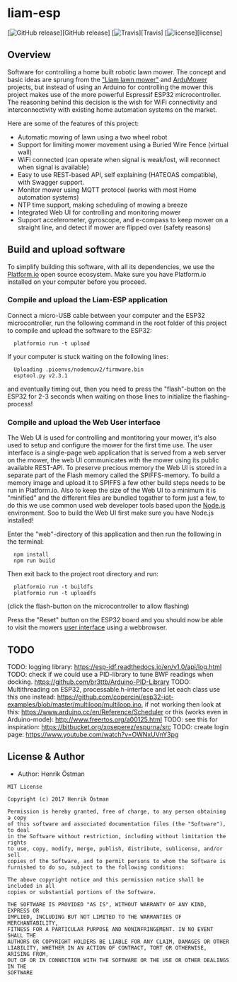 # liam-esp
[![GitHub release](https://img.shields.io/github/release/trycoon/liam-esp.svg?maxAge=3600)][GitHub release]
[![Travis](https://img.shields.io/travis/trycoon/liam-esp.svg?maxAge=3600)][Travis]
[![license](https://img.shields.io/github/license/trycoon/liam-esp.svg?maxAge=3600)][license]


## Overview
Software for controlling a home built robotic lawn mower.
The concept and basic ideas are sprung from the ["Liam lawn mower"](https://github.com/sm6yvr/liam) and [ArduMower](https://www.ardumower.de/index.php/en/) projects, but instead of using an Arduino for controlling the mower this project makes use of the more powerful Espressif ESP32 microcontroller. The reasoning behind this decision is the wish for WiFi connectivity and interconnectivity with existing home automation systems on the market.

Here are some of the features of this project:

- Automatic mowing of lawn using a two wheel robot
- Support for limiting mower movement using a Buried Wire Fence (virtual wall)
- WiFi connected (can operate when signal is weak/lost, will reconnect when signal is available)
- Easy to use REST-based API, self explaining (HATEOAS compatible), with Swagger support.  
- Monitor mower using MQTT protocol (works with most Home automation systems)
- NTP time support, making scheduling of mowing a breeze
- Integrated Web UI for controlling and monitoring mower
- Support accelerometer, gyroscope, and e-compass to keep mower on a straight line, and detect if mower are flipped over (safety reasons)

## Build and upload software

To simplify building this software, with all its dependencies, we use the [Platform.io](https://platformio.org/) open source ecosystem. Make sure you have Platform.io installed on your computer before you proceed.

### Compile and upload the Liam-ESP application

Connect a micro-USB cable between your computer and the ESP32 microcontroller, run the following command in the root folder of this project to compile and upload the software to the ESP32:
```
  platformio run -t upload
```

If your computer is stuck waiting on the following lines:
```
  Uploading .pioenvs/nodemcuv2/firmware.bin
  esptool.py v2.3.1
```
and eventually timing out, then you need to press the "flash"-button on the ESP32 for 2-3 seconds when waiting on those lines to initialize the flashing-process!

### Compile and upload the Web User interface

The Web UI is used for controlling and montitoring your mower, it's also used to setup and configure the mower for the first time use.
The user interface is a single-page web application that is served from a web server on the mower, the web UI communicates with the mower using its public available REST-API. To preserve precious memory the Web UI is stored in a separate part of the Flash memory called the SPIFFS-memory. To build a memory image and upload it to SPIFFS a few other build steps needs to be run in Platform.io. Also to keep the size of the Web UI to a minimum it is "minified" and the different files are bundled togather to form just a few, to do this we use common used web developer tools based upon the [Node.js](https://nodejs.org/en/) environment. Soo to build the Web UI first make sure you have Node.js installed!

Enter the "web"-directory of this application and then run the following in the terminal:
```
  npm install
  npm run build
```
Then exit back to the project root directory and run:
```
  platformio run -t buildfs
  platformio run -t uploadfs
```
(click the flash-button on the microcontroller to allow flashing)

Press the "Reset" button on the ESP32 board and you should now be able to visit the mowers [user interface](http://liam-esp.local) using a webbrowser.

## TODO

TODO: logging library: https://esp-idf.readthedocs.io/en/v1.0/api/log.html
TODO: check if we could use a PID-library to tune BWF readings when docking. https://github.com/br3ttb/Arduino-PID-Library
TODO: Multithreading on ESP32, processable.h-interface and let each class use this one instead: https://github.com/copercini/esp32-iot-examples/blob/master/multiloop/multiloop.ino, if not working then look at this: https://www.arduino.cc/en/Reference/Scheduler or this (works even in Arduino-mode): http://www.freertos.org/a00125.html
TODO: see this for inspiration: https://bitbucket.org/xoseperez/espurna/src
TODO: create login page: https://www.youtube.com/watch?v=OWNxUVnY3pg

## License & Author


- Author: Henrik Östman

```
MIT License

Copyright (c) 2017 Henrik Östman

Permission is hereby granted, free of charge, to any person obtaining a copy
of this software and associated documentation files (the "Software"), to deal
in the Software without restriction, including without limitation the rights
to use, copy, modify, merge, publish, distribute, sublicense, and/or sell
copies of the Software, and to permit persons to whom the Software is
furnished to do so, subject to the following conditions:

The above copyright notice and this permission notice shall be included in all
copies or substantial portions of the Software.

THE SOFTWARE IS PROVIDED "AS IS", WITHOUT WARRANTY OF ANY KIND, EXPRESS OR
IMPLIED, INCLUDING BUT NOT LIMITED TO THE WARRANTIES OF MERCHANTABILITY,
FITNESS FOR A PARTICULAR PURPOSE AND NONINFRINGEMENT. IN NO EVENT SHALL THE
AUTHORS OR COPYRIGHT HOLDERS BE LIABLE FOR ANY CLAIM, DAMAGES OR OTHER
LIABILITY, WHETHER IN AN ACTION OF CONTRACT, TORT OR OTHERWISE, ARISING FROM,
OUT OF OR IN CONNECTION WITH THE SOFTWARE OR THE USE OR OTHER DEALINGS IN THE
SOFTWARE
```
